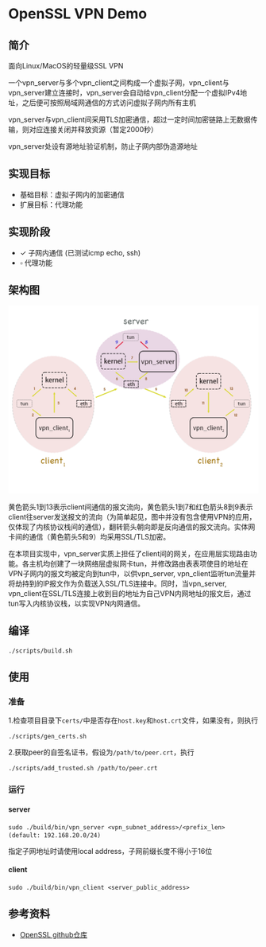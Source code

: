 # OpenSSL VPN Demo

## 简介

面向Linux/MacOS的轻量级SSL VPN

一个vpn_server与多个vpn_client之间构成一个虚拟子网，vpn_client与vpn_server建立连接时，vpn_server会自动给vpn_client分配一个虚拟IPv4地址，之后便可按照局域网通信的方式访问虚拟子网内所有主机

vpn_server与vpn_client间采用TLS加密通信，超过一定时间加密链路上无数据传输，则对应连接关闭并释放资源（暂定2000秒）

vpn_server处设有源地址验证机制，防止子网内部伪造源地址

## 实现目标

- 基础目标：虚拟子网内的加密通信
- 扩展目标：代理功能

## 实现阶段

- $\checkmark$ 子网内通信 (已测试icmp echo, ssh)
- $\square$ 代理功能

## 架构图

![OpenSSL VPN架构](images/openssl-vpn-architecture.png)

黄色箭头1到13表示client间通信的报文流向，黄色箭头1到7和红色箭头8到9表示client往server发送报文的流向（为简单起见，图中并没有包含使用VPN的应用，仅体现了内核协议栈间的通信），翻转箭头朝向即是反向通信的报文流向。实体网卡间的通信（黄色箭头5和9）均采用SSL/TLS加密。

在本项目实现中，vpn_server实质上担任了client间的网关，在应用层实现路由功能。各主机均创建了一块网络层虚拟网卡tun，并修改路由表表项使目的地址在VPN子网内的报文均被定向到tun中，以供vpn_server, vpn_client监听tun流量并将劫持到的IP报文作为负载送入SSL/TLS连接中。同时，当vpn_server, vpn_client在SSL/TLS连接上收到目的地址为自己VPN内网地址的报文后，通过tun写入内核协议栈，以实现VPN内网通信。

## 编译

```
./scripts/build.sh
```

## 使用

### 准备

1.检查项目目录下```certs/```中是否存在```host.key```和```host.crt```文件，如果没有，则执行

```
./scripts/gen_certs.sh
```

2.获取peer的自签名证书，假设为```/path/to/peer.crt```，执行

```
./scripts/add_trusted.sh /path/to/peer.crt
```

### 运行

#### server

```
sudo ./build/bin/vpn_server <vpn_subnet_address>/<prefix_len>  (default: 192.168.20.0/24)
```

指定子网地址时请使用local address，子网前缀长度不得小于16位

#### client

```
sudo ./build/bin/vpn_client <server_public_address>
```

## 参考资料

- [OpenSSL github仓库](https://github.com/openssl/openssl)
